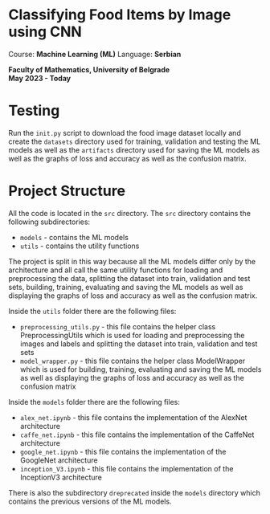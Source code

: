 # Classifying Food Items by Image using CNN

Course: **Machine Learning (ML)**
Language: **Serbian** <br>

**Faculty of Mathematics, University of Belgrade** <br>
**May 2023 - Today**

# Testing

Run the `init.py` script to download the food image dataset locally and create the `datasets` directory used for training, validation and testing the ML models as well as the `artifacts` directory used for saving the ML models as well as the graphs of loss and accuracy as well as the confusion matrix.

# Project Structure

All the code is located in the `src` directory. The `src` directory contains the following subdirectories:
- `models` - contains the ML models
- `utils` - contains the utility functions

The project is split in this way because all the ML models differ only by the architecture and all call the same utility functions for loading and preprocessing the data, splitting the dataset into train, validation and test sets, building, training, evaluating and saving the ML models as well as displaying the graphs of loss and accuracy as well as the confusion matrix.

Inside the `utils` folder there are the following files:
- `preprocessing_utils.py` - this file contains the helper class PreprocessingUtils which is used for loading and preprocessing the images and labels and splitting the dataset into train, validation and test sets
- `model_wrapper.py` - this file contains the helper class ModelWrapper which is used for building, training, evaluating and saving the ML models as well as displaying the graphs of loss and accuracy as well as the confusion matrix

Inside the `models` folder there are the following files:
- `alex_net.ipynb` - this file contains the implementation of the AlexNet architecture
- `caffe_net.ipynb` - this file contains the implementation of the CaffeNet architecture
- `google_net.ipynb` - this file contains the implementation of the GoogleNet architecture
- `inception_V3.ipynb` - this file contains the implementation of the InceptionV3 architecture

There is also the subdirectory `dreprecated` inside the `models` directory which contains the previous versions of the ML models.